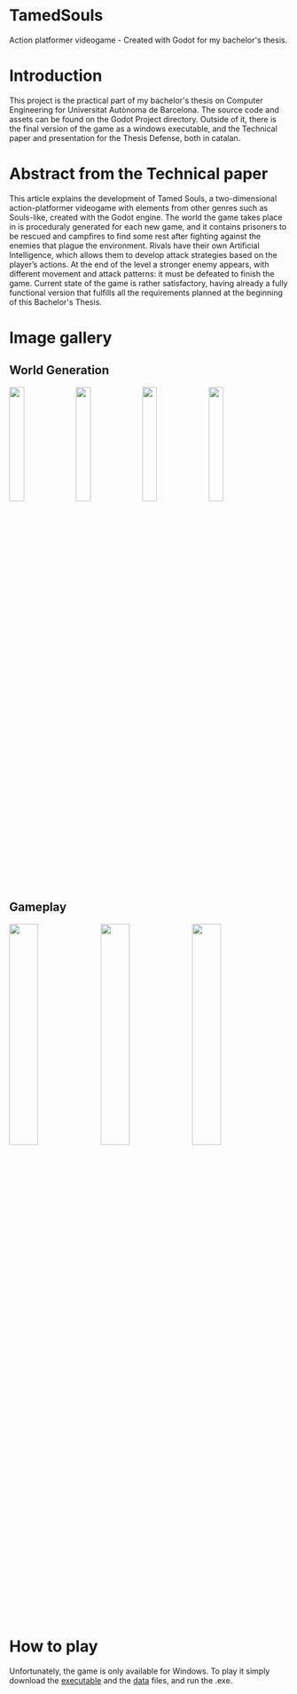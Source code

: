 # TamedSouls
Action platformer videogame - Created with Godot for my bachelor's thesis.

# Introduction
This project is the practical part of my bachelor's thesis on Computer Engineering for Universitat Autònoma de Barcelona.
The source code and assets can be found on the Godot Project directory. Outside of it, there is the final version of the game as a windows executable, and the Technical paper 
and presentation for the Thesis Defense, both in catalan.

# Abstract from the Technical paper
This article explains the development of Tamed Souls, a two-dimensional action-platformer videogame with elements from other genres such as Souls-like, created with the Godot engine. 
The world the game takes place in is proceduraly generated for each new game, and it contains prisoners to be rescued and campfires to find some rest after fighting against the 
enemies that plague the environment. Rivals have their own Artificial Intelligence, which allows them to develop attack strategies based on the player’s actions. 
At the end of the level a stronger enemy appears, with different movement and attack patterns: it must be defeated to finish the game. 
Current state of the game is rather satisfactory, having already a fully functional version that fulfills all the requirements planned at the beginning of this Bachelor's Thesis.

# Image gallery
## World Generation
<img src="https://user-images.githubusercontent.com/48655384/111464234-ccd2c380-8720-11eb-8cbb-ae1bb1d06613.PNG" width="23%"></img> <img src="https://user-images.githubusercontent.com/48655384/111464252-d1977780-8720-11eb-86f8-56442cad1c62.PNG" width="23%"></img> <img src="https://user-images.githubusercontent.com/48655384/111464260-d2c8a480-8720-11eb-8add-21f01f76954f.PNG" width="23%"></img> <img src="https://user-images.githubusercontent.com/48655384/111464268-d4926800-8720-11eb-9487-90ebeec85638.PNG" width="23%"></img> 

## Gameplay
<img src="https://user-images.githubusercontent.com/48655384/111465912-ed038200-8722-11eb-99f2-7b2398b6c18b.png" width="32%"></img> <img src="https://user-images.githubusercontent.com/48655384/111465914-ed9c1880-8722-11eb-9b98-3ae4d91daefe.png" width="32%"></img> <img src="https://user-images.githubusercontent.com/48655384/111465916-ee34af00-8722-11eb-8249-04b63276ae16.png" width="32%"></img> 

# How to play
Unfortunately, the game is only available for Windows. To play it simply download the [executable](https://github.com/janMoros/TamedSouls/blob/master/TamedSouls0.3.1.exe) and the 
[data](https://github.com/janMoros/TamedSouls/blob/master/TamedSouls0.3.1.pck) files, and run the .exe.
